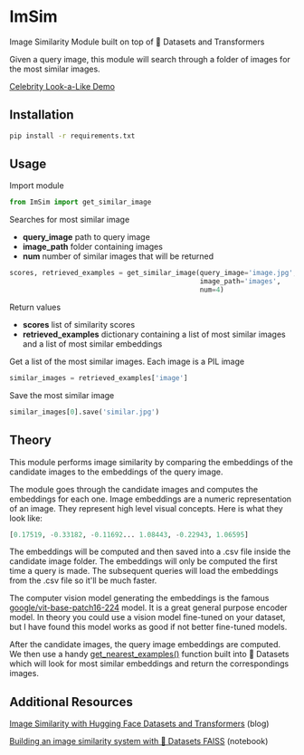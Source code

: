 # ImSim
Image Similarity Module built on top of 🤗 Datasets and Transformers

Given a query image, this module will search through a folder of images for the most similar images.

[Celebrity Look-a-Like Demo](https://huggingface.co/spaces/tonyassi/celebrity-look-a-like)

## Installation
```bash
pip install -r requirements.txt
```

## Usage

Import module
```python
from ImSim import get_similar_image
```

Searches for most similar image
- **query_image** path to query image
- **image_path** folder containing images
- **num** number of similar images that will be returned
```python
scores, retrieved_examples = get_similar_image(query_image='image.jpg',
                                               image_path='images',
                                               num=4)
```

Return values
- **scores** list of similarity scores
- **retrieved_examples** dictionary containing a list of most similar images and a list of most similar embeddings

Get a list of the most similar images. Each image is a PIL image
```python
similar_images = retrieved_examples['image']
```

Save the most similar image
```python
similar_images[0].save('similar.jpg')
```

## Theory
This module performs image similarity by comparing the embeddings of the candidate images to the embeddings of the query image.

The module goes through the candidate images and computes the embeddings for each one. Image embeddings are a numeric representation of an image. They represent high level visual concepts. Here is what they look like:
```python
[0.17519, -0.33182, -0.11692... 1.08443, -0.22943, 1.06595]
```
The embeddings will be computed and then saved into a .csv file inside the candidate image folder. The embeddings will only be computed the first time a query is made. The subsequent queries will load the embeddings from the .csv file so it'll be much faster. 

The computer vision model generating the embeddings is the famous [google/vit-base-patch16-224](https://huggingface.co/google/vit-base-patch16-224) model. It is a great general purpose encoder model. In theory you could use a vision model fine-tuned on your dataset, but I have found this model works as good if not better fine-tuned models.

After the candidate images, the query image embeddings are computed. We then use a handy [get_nearest_examples()](https://huggingface.co/docs/datasets/v2.16.1/en/package_reference/main_classes#datasets.Dataset.get_nearest_examples) function built into 🤗 Datasets which will look for most similar embeddings and return the correspondings images.

## Additional Resources
[Image Similarity with Hugging Face Datasets and Transformers](https://huggingface.co/blog/image-similarity) (blog)

[Building an image similarity system with 🤗 Datasets FAISS](https://colab.research.google.com/gist/sayakpaul/5b5b5a9deabd3c5d8cb5ef8c7b4bb536/image_similarity_faiss.ipynb) (notebook)
